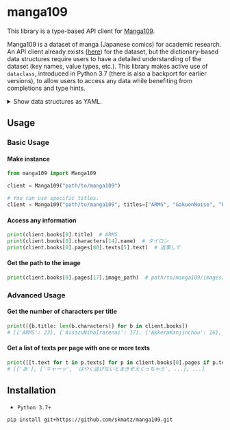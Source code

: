 # manga109

This library is a type-based API client for [Manga109](http://www.manga109.org).

Manga109 is a dataset of manga (Japanese comics) for academic research.
An API client already exists ([here](https://github.com/manga109/manga109api)) for the dataset, but the dictionary-based data structures require users to have a detailed understanding of the dataset (key names, value types, etc.).
This library makes active use of `dataclass`, introduced in Python 3.7 (there is also a backport for earlier versions), to allow users to access any data while benefiting from completions and type hints.

<details>
<summary>Show data structures as YAML.</summary>

```yml
books:
  - book:
      title: str
      characters:
        - character:
            id: str
            name: str
      pages:
        - page:
            index: int
            width: int
            height: int
            bodies:
              - body:
                  id: str
                  xmin: int
                  ymin: int
                  xmax: int
                  ymax: int
                  character: str
            faces:
              - face:
                  id: str
                  xmin: int
                  ymin: int
                  xmax: int
                  ymax: int
                  character: str
            frames:
              - frame:
                  id: str
                  xmin: int
                  ymin: int
                  xmax: int
                  ymax: int
            texts:
              - text:
                  id: str
                  xmin: int
                  ymin: int
                  xmax: int
                  ymax: int
                  text: str
            image_path: str
```

</details>

## Usage

### Basic Usage

#### Make instance

```python
from manga109 import Manga109

client = Manga109("path/to/manga109")

# You can use specific titles.
client = Manga109("path/to/manga109", titles=["ARMS", "GakuenNoise", "PrayerHaNemurenai"])
```

#### Access any information

```python
print(client.books[0].title)  # ARMS
print(client.books[0].characters[14].name)  # タイロン
print(client.books[0].pages[80].texts[5].text)  # 返事して
```

#### Get the path to the image

```python
print(client.books[0].pages[17].image_path)  # path/to/manga109/images/ARMS/017.jpg
```

### Advanced Usage

#### Get the number of characters per title

```python
print([{b.title: len(b.characters)} for b in client.books])
# [{'ARMS': 23}, {'AisazuNihaIrarenai': 17}, {'AkkeraKanjinchou': 16}, ...]
```

#### Get a list of texts per page with one or more texts

```python
print([[t.text for t in p.texts] for p in client.books[0].pages if p.texts])
# [['あ'], ['キャーッ', 'はやく逃げないとまきぞえくっちゃう', ...], ...]
```

## Installation

- `Python 3.7+`

```sh
pip install git+https://github.com/skmatz/manga109.git
```
